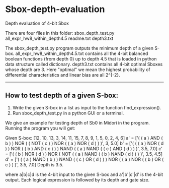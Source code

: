 # Sbox-depth-evaluation
Depth evaluation of 4-bit Sbox

There are four files in this folder:
sbox_depth_test.py
all_expr_hw8_within_depth4.5
readme.txt
depth3.txt

The sbox_depth_test.py program outputs the minimum depth of a given S-box. 
all_expr_hw8_within_depth4.5.txt contains all the 4-bit balanced boolean functions (from depth 0) up to depth 4.5 that is loaded in python data structure called dictionary.
depth3.txt contains all 4-bit optimal Sboxes whose depth are 3. Here "optimal" we mean the highest probability of differential characteristics and linear bias are all 2^{-2}.

-------------------------------------------------------------------
How to test depth of a given S-box:
-------------------------------------------------------------------

1. Write the given S-box in a list as input to the function find_expression().
2. Run sbox_depth_test.py in a python GUI or a terminal.

We give an example for testing depth of Sb0 in Midori in the program. Running the program you will get:

Given S-box:
[12, 10, 13, 3, 14, 11, 15, 7, 8, 9, 1, 5, 0, 2, 4, 6]
a' = 
['( ( a ) AND ( b ) ) NOR ( ( NOT ( c ) ) NOR ( ( a ) NOR ( d ) ) )', 3, 5.0]
b' = 
['( ( ( a ) NOR ( d ) ) NOR ( ( b ) AND ( c ) ) ) NAND ( ( a ) NAND ( ( c ) AND ( d ) ) )', 3.5, 7.0]
c' = 
['( ( b ) NOR ( d ) ) NOR ( NOT ( ( a ) NAND ( ( b ) NAND ( d ) ) ) )', 3.5, 4.5]
d' = 
['( ( ( a ) NAND ( b ) ) NAND ( ( c ) OR ( d ) ) ) NOR ( ( a ) NOR ( ( b ) OR ( c ) ) )', 3.5, 7.0]
Depth is 3.5.

where a|b|c|d is the 4-bit input to the given S-box and a'|b'|c'|d' is the 4-bit output. Each logical expression is followed by its depth and gate size.
